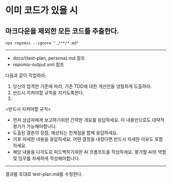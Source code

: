 # 이미 코드가 있을 시
## 마크다운을 제외한 모든 코드를 추출한다. 
`npx repomix --ignore "./**/*.md"`


----

- docs/{test-plan, persona}.md 참조
- repomix-output.xml 참조

다음과 같이 작업하라.
1. 당신의 엄격한 기준에 따라, 기존 TDD에 대한 개선안을 냉철하게 도출하라.
2. 반드시 지켜야할 규칙을 지키도록한다.
3. 

<반드시 지켜야할 규칙>
- 먼저 상급자에게 보고하기위한 간략한 개요를 응답하세요. 이 내용만으로도 대략적 평가가 가능해야합니다.
- 도출된 결론의 장점, 예상되는 한계점을 함께 응답하세요.
- 이후 자세한 내용을 응답하세요. 어떤 결정을 내렸다면 반드시 자세한 이유도 포함하세요.
- 해당 내용을 다각도로 피드백하기위한 AI 프롬프트를 작성하세요. 평가할 AI의 역할 및 임무를 자세하게 작성해야합니다.


---
결과를 토대로  test-plan.md를 수정한다.